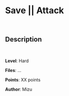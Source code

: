 # Save || Attack

<br>

## Description



<br>

**Level**: Hard

**Files**: ...

**Points**: XX points

**Author**: Mizu
